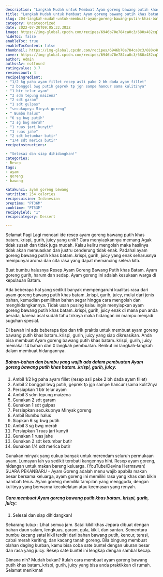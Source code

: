 ```yaml
---
description: "Langkah Mudah untuk Membuat Ayam goreng bawang putih khas batam..krispi, gurih, juicy yang Lezat Sekali, Lezat"
title: "Langkah Mudah untuk Membuat Ayam goreng bawang putih khas batam..krispi, gurih, juicy yang Lezat Sekali, Lezat"
slug: 204-langkah-mudah-untuk-membuat-ayam-goreng-bawang-putih-khas-batamkrispi-gurih-juicy-yang-lezat-sekali-lezat
category: Uncategorized
date: 2022-07-20T09:05:33.303Z
image: https://img-global.cpcdn.com/recipes/6946b70e784ca0c3/680x482cq70/ayam-goreng-bawang-putih-khas-batamkrispi-gurih-juicy-foto-resep-utama.jpg
hideToc: false
enableToc: true
enableTocContent: false
thumbnail: https://img-global.cpcdn.com/recipes/6946b70e784ca0c3/680x482cq70/ayam-goreng-bawang-putih-khas-batamkrispi-gurih-juicy-foto-resep-utama.jpg
cover: https://img-global.cpcdn.com/recipes/6946b70e784ca0c3/680x482cq70/ayam-goreng-bawang-putih-khas-batamkrispi-gurih-juicy-foto-resep-utama.jpg
author: Admin
authorAv: notfound
ratingvalue: 3.7
reviewcount: 4
recipeingredient:
- "1/2 kg paha ayam fillet resep asli pake 2 bh dada ayam fillet"
- "2 bonggol bwg putih geprek tp jgn sampe hancur sama kulit2nya"
- "1 btr telur ayam"
- "3 sdm tepung maizena"
- "2 sdt garam"
- "1 sdt gulpas"
- "secukupnya Minyak goreng"
- " Bumbu halus"
- "6 sg bwg putih"
- "3 sg bwg merah"
- "1 ruas jari kunyit"
- "1 ruas jahe"
- "2 sdt ketumbar butir"
- "1/4 sdt merica butir"
recipeinstructions:

- "Selesai dan siap dihidangkan!"
categories:
- Resep
tags:
- ayam
- goreng
- bawang

katakunci: ayam goreng bawang 
nutrition: 254 calories
recipecuisine: Indonesian
preptime: "PT36M"
cooktime: "PT53M"
recipeyield: "1"
recipecategory: Dessert

---
```



Selamat Pagi Lagi mencari ide resep ayam goreng bawang putih khas batam..krispi, gurih, juicy yang unik? Cara menyiapkannya memang Agak tidak susah dan tidak juga mudah. Kalau keliru mengolah maka hasilnya tidak akan memuaskan dan justru cenderung tidak enak. Padahal ayam goreng bawang putih khas batam..krispi, gurih, juicy yang enak seharusnya mempunyai aroma dan cita rasa yang dapat memancing selera kita.


Buat bumbu halusnya Resep Ayam Goreng Bawang Putih khas Batam. Ayam goreng gurih, harum dan sedap. Ayam goreng ini adalah kesukaan warga di kepulauan Batam.

Ada beberapa hal yang sedikit banyak mempengaruhi kualitas rasa dari ayam goreng bawang putih khas batam..krispi, gurih, juicy, mulai dari jenis bahan, kemudian pemilihan bahan segar hingga cara mengolah dan menghidangkannya. Tidak usah pusing kalau ingin menyiapkan ayam goreng bawang putih khas batam..krispi, gurih, juicy enak di mana pun anda berada, karena asal sudah tahu triknya maka hidangan ini mampu menjadi suguhan spesial.


Di bawah ini ada beberapa tips dan trik praktis untuk membuat ayam goreng bawang putih khas batam..krispi, gurih, juicy yang siap dikreasikan. Anda bisa membuat Ayam goreng bawang putih khas batam..krispi, gurih, juicy memakai 14 bahan dan 0 langkah pembuatan. Berikut ini langkah-langkah dalam membuat hidangannya.

<!--inarticleads1-->

##### Bahan-bahan dan bumbu yang wajib ada dalam pembuatan Ayam goreng bawang putih khas batam..krispi, gurih, juicy:

1. Ambil 1/2 kg paha ayam fillet (resep asli pake 2 bh dada ayam fillet)
1. Ambil 2 bonggol bwg putih, geprek tp jgn sampe hancur (sama kulit2nya
1. Persiapkan 1 btr telur ayam
1. Ambil 3 sdm tepung maizena
1. Gunakan 2 sdt garam
1. Gunakan 1 sdt gulpas
1. Persiapkan secukupnya Minyak goreng
1. Ambil  Bumbu halus
1. Siapkan 6 sg bwg putih
1. Ambil 3 sg bwg merah
1. Persiapkan 1 ruas jari kunyit
1. Gunakan 1 ruas jahe
1. Gunakan 2 sdt ketumbar butir
1. Gunakan 1/4 sdt merica butir


Gunakan minyak yang cukup banyak untuk merendam seluruh permukaan ayam. Lumayan lah ya sedikit terobati kangennya hihi. Resep ayam goreng, hidangan untuk makan bareng keluarga. (YouTube/Devina Hermawan) SUARA PEKANBARU - Ayam Goreng adalah menu wajib apabila makan besar bersama keluarga, ayam goreng ini memiliki rasa yang khas dan bikin nambah terus. Ayam goreng memiliki tampilan yang menggoda, dengan kulitnya yang berwarna kecokelatan atau keemasan yang renyah. 

<!--inarticleads2-->

##### Cara membuat Ayam goreng bawang putih khas batam..krispi, gurih, juicy:


1. Selesai dan siap dihidangkan!

Sekarang tutup : Lihat semua jam. Satai kikil khas Jepara dibuat dengan bahan daun salam, lengkuas, garam, gula, kikil, dan santan. Sementara bumbu kacang satai kikil terdiri dari bahan bawang putih, kencur, terasi, cabai merah keriting, dan kacang tanah goreng. Bila bingung membuat olahan daging kurban, kamu bisa coba sate buntel dengan ukuran besar dan rasa yang juicy. Resep sate buntel ini lengkap dengan sambal kecap. 

Gimana nih? Mudah bukan? Itulah cara membuat ayam goreng bawang putih khas batam..krispi, gurih, juicy yang bisa anda praktikkan di rumah. Selamat menikmati
